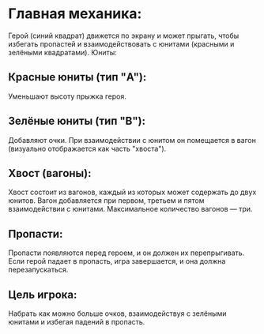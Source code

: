 # Главная механика:

Герой (синий квадрат) движется по экрану и может прыгать, чтобы избегать пропастей и взаимодействовать с юнитами (красными и зелёными квадратами).
Юниты:

## Красные юниты (тип "A"):
Уменьшают высоту прыжка героя.

## Зелёные юниты (тип "B"):
Добавляют очки.
При взаимодействии с юнитом он помещается в вагон (визуально отображается как часть "хвоста").

## Хвост (вагоны):
Хвост состоит из вагонов, каждый из которых может содержать до двух юнитов.
Вагон добавляется при первом, третьем и пятом взаимодействии с юнитами.
Максимальное количество вагонов — три.

## Пропасти:
Пропасти появляются перед героем, и он должен их перепрыгивать.
Если герой падает в пропасть, игра завершается, и она должна перезапускаться.

## Цель игрока:
Набрать как можно больше очков, взаимодействуя с зелёными юнитами и избегая падений в пропасть.